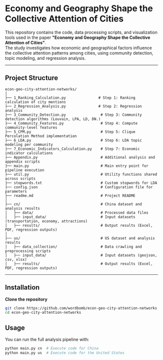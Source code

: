 # Economy and Geography Shape the Collective Attention of Cities

This repository contains the code, data processing scripts, and visualization tools used in the paper **"Economy and Geography Shape the Collective Attention of Cities"**.  
The study investigates how economic and geographical factors influence the collective attention patterns among cities, using community detection, topic modeling, and regression analysis.

---

##  Project Structure
```
econ-geo-city-attention-networks/
│
├── 1_Ranking_Calculation.py               # Step 1: Ranking calculation of city mentions
├── 2_Regression_Analysis.py               # Step 2: Regression analysis
├── 3_Community_Detection.py                # Step 3: Community detection algorithms (Louvain, LPA, LD, DN.)
├── 4_Community_Features.py                 # Step 4: Compute community-level features
├── 5_CPM.py                                # Step 5: Clique Percolation Method implementation
├── 6_LDA.py                                # Step 6: LDA topic modeling per community
├── 7_Economic_Indicators_Calculation.py    # Step 7: Economic indicator calculations
├── Appendix.py                             # Additional analysis and appendix scripts
├── main.py                                 # Main entry point for pipeline execution
├── util.py                                 # Utility functions shared across scripts
├── stopwords.txt                           # Custom stopwords for LDA
├── config.json                             # Configuration file for parameters
├── readme.md                               # Project README
│
├── cn/                                     # China dataset and analysis results
│   ├── data/                               # Processed data files
│   ├── input_data/                         # Input datasets (transportation, economy, attractions)
│   ├── results/                            # Output results (Excel, PDF, regression outputs)
│
├── us/                                     # US dataset and analysis results
│   ├── data_collection/                    # Data crawling and preprocessing scripts
│   ├── input_data/                         # Input datasets (geojson, csv, xlsx)
│   ├── results/                            # Output results (Excel, PDF, regression outputs)
```
---

##  Installation

**Clone the repository**
```bash
git clone https://github.com/wordbomb/econ-geo-city-attention-networks
cd econ-geo-city-attention-networks
```

##  Usage
You can run the full analysis pipeline with:
```bash
python main.py cn  # Execute code for China
python main.py us  # Execute code for the United States
```
